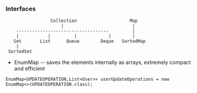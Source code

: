 ### Interfaces
````
                 Collection                    Map
                     |                          |
    -----------------------------------         |
    |           |         |            |        |
   Set       List      Queue        Deque   SortedMap
    |
 SortedSet

````



- EnumMap -- saves the elements internally as arrays, extremely compact and efficient
````
EnumMap<UPDATEOPERATION,List<User>> userUpdateOperations = new EnumMap<>(UPDATEOPERATION.class);
````
